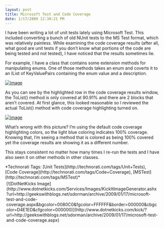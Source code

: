 ```yaml
---
layout: post
title: Microsoft Test and Code Coverage
date: 1/17/2009 12:30:21 PM
---
```


I have been writing a lot of unit tests lately using Microsoft Test. This included converting a bunch of old NUnit tests to the MS Test format, which was relatively painless. While examining the code coverage results (after all, what good are unit tests if you don’t know what portions of the code are being tested and not tested), I have noticed that the results sometimes lie.

For example, I have a class that contains some extension methods for manipulating enums. One of those methods takes an enum and coverts it to an IList of KeyValuePairs containing the enum value and a description.

[![image](http://gwb.blob.core.windows.net/sdorman/WindowsLiveWriter/MicrosoftTestandCodeCoverage_AD9C/image_thumb_1.png "image")](http://gwb.blob.core.windows.net/sdorman/WindowsLiveWriter/MicrosoftTestandCodeCoverage_AD9C/image_4.png) 

As you can see by the highlighted row in the code coverage results window, the ToList() method is only covered at 90.91% and there are 2 blocks that aren’t covered. At first glance, this looked reasonable so I reviewed the actual ToList() method with code coverage highlighting turned on.

[![image](http://gwb.blob.core.windows.net/sdorman/WindowsLiveWriter/MicrosoftTestandCodeCoverage_AD9C/image_thumb_2.png "image")](http://gwb.blob.core.windows.net/sdorman/WindowsLiveWriter/MicrosoftTestandCodeCoverage_AD9C/image_6.png) 

What’s wrong with this picture? I’m using the default code coverage highlighting colors, so the light blue coloring indicates 100% coverage. Knowing that, I’m seeing a method that is colored as being 100% covered yet the coverage results are showing it as a different number.

This stays consistent no matter how many times I re-run the tests and I have also seen it on other methods in other classes.
  <div style="padding-bottom: 0px; margin: 0px; padding-left: 0px; padding-right: 0px; display: inline; float: none; padding-top: 0px" id="scid:0767317B-992E-4b12-91E0-4F059A8CECA8:7ab5e9d3-8b53-4cfa-8b93-9f8c8dc50e2f" class="wlWriterSmartContent">*Technorati Tags: [Unit Tests](http://technorati.com/tags/Unit+Tests), [Code Coverage](http://technorati.com/tags/Code+Coverage), [MSTest](http://technorati.com/tags/MSTest)*</div><div class="wlWriterHeaderFooter" style="text-align:left; margin:0px; padding:4px 4px 4px 4px;">[![DotNetKicks Image](http://www.dotnetkicks.com/Services/Images/KickItImageGenerator.ashx?url=http://geekswithblogs.net/sdorman/archive/2009/01/17/microsoft-test-and-code-coverage.aspx&bgcolor=0080C0&fgcolor=FFFFFF&border=000000&cbgcolor=D4E1ED&cfgcolor=000000)](http://www.dotnetkicks.com/kick/?url=http://geekswithblogs.net/sdorman/archive/2009/01/17/microsoft-test-and-code-coverage.aspx)</div>
